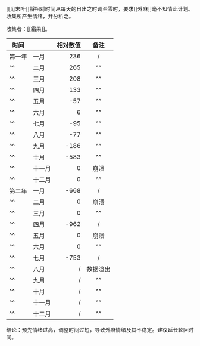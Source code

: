 [[见末叶]]将相对时间从每天的日出之时调至零时，要求[[外麻]]毫不知情此计划。  
收集所产生情绪，并分析之。

收集者：[[霜果]]。

时间  || 相对数值 | 备注 |
--- |---| ---: | :---: |
第一年 | 一月  | 236 | /
^^ | 二月  | 265 | ^^
^^ | 三月  | 208 |^^
^^ | 四月  | 133 |^^
^^ | 五月  | \-57 |^^
^^ | 六月  | 6   |^^
^^ | 七月  | \-95 |^^
^^ | 八月  | \-77 |^^
^^ | 九月  | \-186 |^^
^^ | 十月  | \-583 |^^
^^ | 十一月 | 0   | 崩溃  
^^ | 十二月 | 0   | ^^ 
第二年 | 一月  | \-668 |/
^^| 二月  | 0   | 崩溃  
^^| 三月  | 0   | ^^ 
^^| 四月  | \-962 |/
^^| 五月  | 0   | 崩溃  
^^| 六月  | 0   | ^^ 
^^| 七月  | \-753 |/
^^| 八月  | /   | 数据溢出 
^^| 九月  | /   |^^ 
^^| 十月  | /   |^^
^^| 十一月 | /   |^^
^^| 十二月 | /   |^^

结论：预先情绪过高，调整时间过短，导致外麻情绪及其不稳定。建议延长轮回时间。